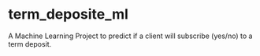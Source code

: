 # term_deposite_ml
A Machine Learning Project to predict if a client will subscribe (yes/no) to a term deposit.
